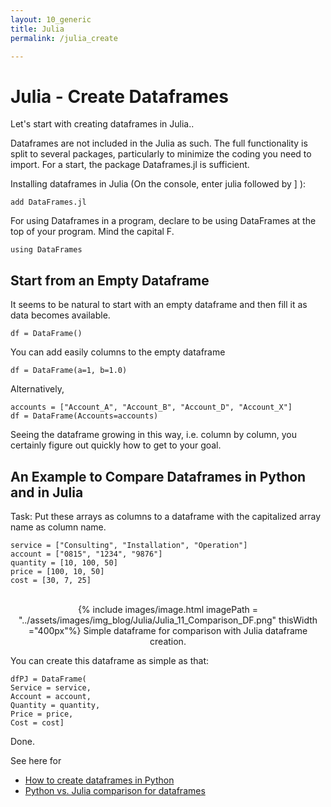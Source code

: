 ```yaml
---
layout: 10_generic
title: Julia
permalink: /julia_create

---
```


# Julia - Create Dataframes

Let's start with creating dataframes in Julia.. 

Dataframes are not included in the Julia as such. The full functionality is split to several packages, particularly to minimize the coding you need to import. For a start, the package Dataframes.jl is sufficient.

Installing dataframes in Julia (On the console, enter julia followed by ] ):

>
    add DataFrames.jl


For using Dataframes in a program, declare to be using DataFrames at the top of your program. Mind the capital F.

> 
    using DataFrames


## Start from an Empty Dataframe

It seems to be natural to start with an empty dataframe and then fill it as data becomes available. 

>
    df = DataFrame()

You can add easily columns to the empty dataframe

>
    df = DataFrame(a=1, b=1.0)


Alternatively,
>
    accounts = ["Account_A", "Account_B", "Account_D", "Account_X"]
    df = DataFrame(Accounts=accounts)

Seeing the dataframe growing in this way, i.e. column by column, you certainly figure out quickly how to get to your goal.




## An Example to Compare Dataframes in Python and in Julia

Task: Put these arrays as columns to a dataframe with the capitalized array name as column name. 

>
    service = ["Consulting", "Installation", "Operation"]
    account = ["0815", "1234", "9876"]
    quantity = [10, 100, 50]
    price = [100, 10, 50]
    cost = [30, 7, 25]




<center>
<br>
{% include images/image.html imagePath = "../assets/images/img_blog/Julia/Julia_11_Comparison_DF.png" thisWidth ="400px"%}
Simple dataframe for comparison with Julia dataframe creation.
</center>    

You can create this dataframe as simple as that:

>
    dfPJ = DataFrame(
    Service = service,
    Account = account,
    Quantity = quantity,
    Price = price,
    Cost = cost]

Done.


See here for
- [How to create dataframes in Python](pandas_create)
- [Python vs. Julia comparison for dataframes](python_julia_comparison)



